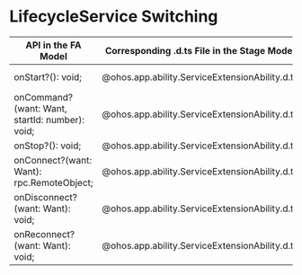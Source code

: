 # LifecycleService Switching


  | API in the FA Model| Corresponding .d.ts File in the Stage Model| Corresponding API in the Stage Model| 
| -------- | -------- | -------- |
| onStart?(): void; | \@ohos.app.ability.ServiceExtensionAbility.d.ts | [onCreate(want: Want): void;](../reference/apis-ability-kit/js-apis-app-ability-serviceExtensionAbility-sys.md#oncreate) |
| onCommand?(want: Want, startId: number): void; | \@ohos.app.ability.ServiceExtensionAbility.d.ts | [onRequest(want: Want, startId: number): void;](../reference/apis-ability-kit/js-apis-app-ability-serviceExtensionAbility-sys.md#onrequest) |  |
| onStop?(): void; | \@ohos.app.ability.ServiceExtensionAbility.d.ts | [onDestroy(): void;](../reference/apis-ability-kit/js-apis-app-ability-serviceExtensionAbility-sys.md#ondestroy) |  |
| onConnect?(want: Want): rpc.RemoteObject; | \@ohos.app.ability.ServiceExtensionAbility.d.ts | [onConnect(want: Want): rpc.RemoteObject;](../reference/apis-ability-kit/js-apis-app-ability-serviceExtensionAbility-sys.md#onconnect) |  |
| onDisconnect?(want: Want): void; | \@ohos.app.ability.ServiceExtensionAbility.d.ts | [onDisconnect(want: Want): void;](../reference/apis-ability-kit/js-apis-app-ability-serviceExtensionAbility-sys.md#ondisconnect) |  |
| onReconnect?(want: Want): void; | \@ohos.app.ability.ServiceExtensionAbility.d.ts | [onReconnect(want: Want): void;](../reference/apis-ability-kit/js-apis-app-ability-serviceExtensionAbility-sys.md#onreconnect) |  |
